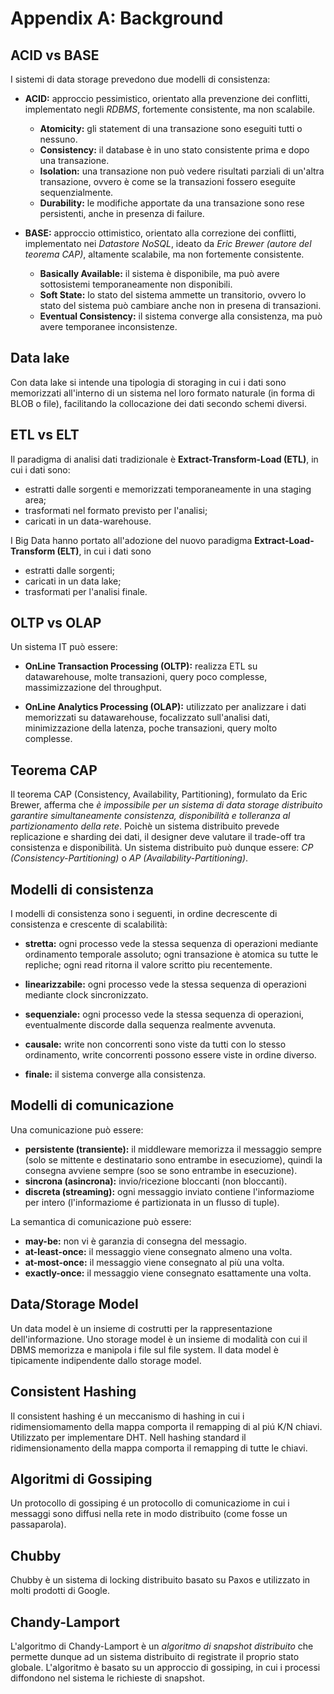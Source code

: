 # Appendix A: Background

## ACID vs BASE
I sistemi di data storage prevedono due modelli di consistenza:

* **ACID:** approccio pessimistico, orientato alla prevenzione dei conflitti, implementato negli *RDBMS*, fortemente consistente, ma non scalabile.
  * **Atomicity:** gli statement di una transazione sono eseguiti tutti o nessuno.
  * **Consistency:** il database è in uno stato consistente prima e dopo una transazione.
  * **Isolation:** una transazione non può vedere risultati parziali di un'altra transazione, ovvero è come se la transazioni fossero eseguite sequenzialmente.
  * **Durability:** le modifiche apportate da una transazione sono rese persistenti, anche in presenza di failure.

* **BASE:** approccio ottimistico, orientato alla correzione dei conflitti, implementato nei *Datastore NoSQL*, ideato da *Eric Brewer (autore del teorema CAP)*, altamente scalabile, ma non fortemente consistente.
  * **Basically Available:** il sistema è disponibile, ma può avere sottosistemi temporaneamente non disponibili.
  * **Soft State:** lo stato del sistema ammette un transitorio, ovvero lo stato del sistema può cambiare anche non in presena di transazioni.
  * **Eventual Consistency:** il sistema converge alla consistenza, ma può avere temporanee inconsistenze.


## Data lake
Con data lake si intende una tipologia di storaging in cui i dati sono memorizzati all'interno di un sistema nel loro formato naturale (in forma di BLOB o file), facilitando la collocazione dei dati secondo schemi diversi.


## ETL vs ELT
Il paradigma di analisi dati tradizionale è **Extract-Transform-Load (ETL)**, in cui i dati sono:
* estratti dalle sorgenti e memorizzati temporaneamente in una staging area;
* trasformati nel formato previsto per l'analisi;
* caricati in un data-warehouse.

I Big Data hanno portato all'adozione del nuovo paradigma **Extract-Load-Transform (ELT)**, in cui i dati sono
* estratti dalle sorgenti;
* caricati in un data lake;
* trasformati per l'analisi finale.


## OLTP vs OLAP
Un sistema IT può essere:

* **OnLine Transaction Processing (OLTP):** realizza ETL su datawarehouse, molte transazioni, query poco complesse, massimizzazione del throughput.

* **OnLine Analytics Processing (OLAP):** utilizzato per analizzare i dati memorizzati su datawarehouse, focalizzato sull'analisi dati, minimizzazione della latenza, poche transazioni, query molto complesse.


## Teorema CAP
Il teorema CAP (Consistency, Availability, Partitioning), formulato da Eric Brewer, afferma che *è impossibile per un sistema di data storage distribuito garantire simultaneamente consistenza, disponibilità e tolleranza al partizionamento della rete*. Poichè un sistema distribuito prevede replicazione e sharding dei dati, il designer deve valutare il trade-off tra consistenza e disponibilità. Un sistema distribuito può dunque essere: *CP (Consistency-Partitioning)* o *AP (Availability-Partitioning)*.


## Modelli di consistenza
I modelli di consistenza sono i seguenti, in ordine decrescente di consistenza e crescente di scalabilità:

* **stretta:** ogni processo vede la stessa sequenza di operazioni mediante ordinamento temporale assoluto; ogni transazione è atomica su tutte le repliche; ogni read ritorna il valore scritto piu recentemente.

* **linearizzabile:** ogni processo vede la stessa sequenza di operazioni mediante clock sincronizzato.

* **sequenziale:** ogni processo vede la stessa sequenza di operazioni, eventualmente discorde dalla sequenza realmente avvenuta.

* **causale:** write non concorrenti sono viste da tutti con lo stesso ordinamento, write concorrenti possono essere viste in ordine diverso.

* **finale:** il sistema converge alla consistenza.


## Modelli di comunicazione
Una comunicazione può essere:
* **persistente (transiente):** il middleware memorizza il messaggio sempre (solo se mittente e destinatario sono entrambe in esecuziome), quindi la consegna avviene sempre (soo se sono entrambe in esecuzione).
* **sincrona (asincrona):** invio/ricezione bloccanti (non bloccanti).
* **discreta (streaming):** ogni messaggio inviato contiene l'informaziome per intero (l'informaziome é partizionata in un flusso di tuple).

La semantica di comunicazione può essere:
* **may-be:** non vi è garanzia di consegna del messagio.
* **at-least-once:** il messaggio viene consegnato almeno una volta.
* **at-most-once:** il messaggio viene consegnato al più una volta.
* **exactly-once:** il messaggio viene consegnato esattamente una volta.


## Data/Storage Model
Un data model è un insieme di costrutti per la rappresentazione dell'informazione.
Uno storage model è un insieme di modalità con cui il DBMS memorizza e manipola i file sul file system.
Il data model è tipicamente indipendente dallo storage model.


## Consistent Hashing
Il consistent hashing é un meccanismo di hashing in cui i ridimensiomamento della mappa comporta il remapping di al piú K/N chiavi. Utilizzato per implementare DHT.
Nell hashing standard il ridimensionamento della mappa comporta il remapping di tutte le chiavi.


## Algoritmi di Gossiping
Un protocollo di gossiping é un protocollo di comunicaziome in cui i messaggi sono diffusi nella rete in modo distribuito (come fosse un passaparola).


## Chubby
Chubby è un sistema di locking distribuito basato su Paxos e utilizzato in molti prodotti di Google.


## Chandy-Lamport
L'algoritmo di Chandy-Lamport è un *algoritmo di snapshot distribuito* che permette dunque ad un sistema distribuito di registrate il proprio stato globale. L'algoritmo è basato su un approccio di gossiping, in cui i processi diffondono nel sistema le richieste di snapshot.
